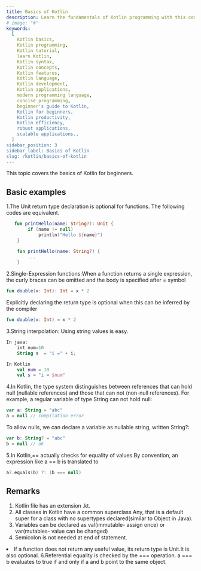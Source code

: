 ```yaml
---
title: Basics of Kotlin
description: Learn the fundamentals of Kotlin programming with this comprehensive guide. Whether you're a beginner or an experienced developer, this tutorial provides a step-by-step approach to help you understand the basics of Kotlin. Discover the key features, syntax, and concepts of this modern and concise programming language, and explore how Kotlin can enhance your productivity and efficiency in developing robust and scalable applications. Start your Kotlin journey today and unlock the potential of this versatile language.
# image: "#"
keywords:
  [
    Kotlin basics,
    Kotlin programming,
    Kotlin tutorial,
    learn Kotlin,
    Kotlin syntax,
    Kotlin concepts,
    Kotlin features,
    Kotlin language,
    Kotlin development,
    Kotlin applications,
    modern programming language,
    concise programming,
    beginner's guide to Kotlin,
    Kotlin for beginners,
    Kotlin productivity,
    Kotlin efficiency,
    robust applications,
    scalable applications.,
  ]
sidebar_position: 3
sidebar_label: Basics of Kotlin
slug: /kotlin/basics-of-kotlin
---
```


This topic covers the basics of Kotlin for beginners.

## Basic examples

1.The Unit return type declaration is optional for functions. The following codes are equivalent.

```kotlin
   fun printHello(name: String?): Unit {
        if (name != null)
            println("Hello ${name}")
    }

    fun printHello(name: String?) {
        ...
    }
```

2.Single-Expression functions:When a function returns a single expression, the curly braces can be omitted and the body is specified after = symbol

```kotlin
fun double(x: Int): Int = x * 2
```

Explicitly declaring the return type is optional when this can be inferred by the compiler

```kotlin
fun double(x: Int) = x * 2
```

3.String interpolation: Using string values is easy.

```kotlin
In java:
    int num=10
    String s  = "i =" + i;

In Kotlin
    val num = 10
    val s = "i = $num"
```

4.In Kotlin, the type system distinguishes between references that can hold null (nullable references) and those that can not (non-null references). For example, a regular variable of type String can not hold null:

```kotlin
var a: String = "abc"
a = null // compilation error
```

To allow nulls, we can declare a variable as nullable string, written String?:

```kotlin
var b: String? = "abc"
b = null // ok
```

5.In Kotlin,== actually checks for equality of values.By convention, an expression like
a == b is translated to

```kotlin
a?.equals(b) ?: (b === null)
```

## Remarks

1. Kotlin file has an extension .kt.
1. All classes in Kotlin have a common superclass Any, that is a default super for a class with no supertypes declared(similar to Object in Java).
1. Variables can be declared as val(immutable- assign once) or var(mutables- value can be changed)
1. Semicolon is not needed at end of statement.
<li>If a function does not return any useful value, its return type is Unit.It is also optional.
6.Referential equality is checked by the === operation. a === b evaluates to true if and only if a and b point to the same object.</li>
